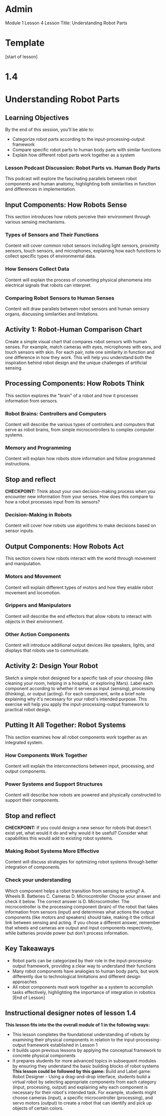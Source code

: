 
# Admin
Module 1
Lesson 4
Lesson Title: Understanding Robot Parts
# Template
[start of lesson]
# 1.4
# Understanding Robot Parts
## Learning Objectives
By the end of this session, you'll be able to:
- Categorize robot parts according to the input-processing-output framework
- Compare specific robot parts to human body parts with similar functions
- Explain how different robot parts work together as a system
### Lesson Podcast Discussion: Robot Parts vs. Human Body Parts
This podcast will explore the fascinating parallels between robot components and human anatomy, highlighting both similarities in function and differences in implementation.
## Input Components: How Robots Sense
This section introduces how robots perceive their environment through various sensing mechanisms.
### Types of Sensors and Their Functions
Content will cover common robot sensors including light sensors, proximity sensors, touch sensors, and microphones, explaining how each functions to collect specific types of environmental data.
### How Sensors Collect Data
Content will explain the process of converting physical phenomena into electrical signals that robots can interpret.
### Comparing Robot Sensors to Human Senses
Content will draw parallels between robot sensors and human sensory organs, discussing similarities and limitations.
## **Activity 1: Robot-Human Comparison Chart**
Create a simple visual chart that compares robot sensors with human senses. For example, match cameras with eyes, microphones with ears, and touch sensors with skin. For each pair, note one similarity in function and one difference in how they work. This will help you understand both the inspiration behind robot design and the unique challenges of artificial sensing.
## Processing Components: How Robots Think
This section explores the "brain" of a robot and how it processes information from sensors.
### Robot Brains: Controllers and Computers
Content will describe the various types of controllers and computers that serve as robot brains, from simple microcontrollers to complex computer systems.
### Memory and Programming
Content will explain how robots store information and follow programmed instructions.
## Stop and reflect

**CHECKPOINT:** Think about your own decision-making process when you encounter new information from your senses. How does this compare to how a robot processes input from its sensors?

### Decision-Making in Robots
Content will cover how robots use algorithms to make decisions based on sensor inputs.
## Output Components: How Robots Act
This section covers how robots interact with the world through movement and manipulation.
### Motors and Movement
Content will explain different types of motors and how they enable robot movement and locomotion.
### Grippers and Manipulators
Content will describe the end effectors that allow robots to interact with objects in their environment.
### Other Action Components
Content will introduce additional output devices like speakers, lights, and displays that robots use to communicate.
## **Activity 2: Design Your Robot**
Sketch a simple robot designed for a specific task of your choosing (like cleaning your room, helping in a hospital, or exploring Mars). Label each component according to whether it serves as input (sensing), processing (thinking), or output (acting). For each component, write a brief note explaining why it's necessary for your robot's intended purpose. This exercise will help you apply the input-processing-output framework to practical robot design.
## Putting It All Together: Robot Systems
This section examines how all robot components work together as an integrated system.
### How Components Work Together
Content will explain the interconnections between input, processing, and output components.
### Power Systems and Support Structures
Content will describe how robots are powered and physically constructed to support their components.
## Stop and reflect

**CHECKPOINT:** If you could design a new sensor for robots that doesn't exist yet, what would it do and why would it be useful? Consider what capabilities this would add to existing robot systems.

### Making Robot Systems More Effective
Content will discuss strategies for optimizing robot systems through better integration of components.
### **Check your understanding**
Which component helps a robot transition from sensing to acting?
A. Wheels
B. Batteries
C. Cameras
D. Microcontroller
Choose your answer and check it below.
The correct answer is D. Microcontroller. The microcontroller is the processing component (brain) of the robot that takes information from sensors (input) and determines what actions the output components (like motors and speakers) should take, making it the critical link between sensing and acting. If you chose a different answer, remember that wheels and cameras are output and input components respectively, while batteries provide power but don't process information.
## Key Takeaways
- Robot parts can be categorized by their role in the input-processing-output framework, providing a clear way to understand their functions
- Many robot components have analogies to human body parts, but work differently due to technological limitations and different design approaches
- All robot components must work together as a system to accomplish tasks effectively, highlighting the importance of integration in robotics
[End of Lesson]
## Instructional designer notes of lesson 1.4
**This lesson fits into the the overall module of 1 in the following ways:**
- This lesson completes the foundational understanding of robots by examining their physical components in relation to the input-processing-output framework established in Lesson 1
- It builds upon previous lessons by applying the conceptual framework to concrete physical components
- It prepares students for more advanced topics in subsequent modules by ensuring they understand the basic building blocks of robot systems
**This lesson could be followed by this game:**
Build and Label game: Robot Designer - Using a drag-and-drop interface, students build a virtual robot by selecting appropriate components from each category (input, processing, output) and explaining why each component is necessary for their robot's intended task. For example, students might choose cameras (input), a specific microcontroller (processing), and servo motors (output) to create a robot that can identify and pick up objects of certain colors.

